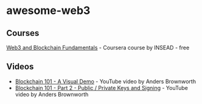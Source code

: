 # awesome-web3

## Courses

[Web3 and Blockchain Fundamentals](https://www.coursera.org/learn/web3-blockchain-fundamentals) - Coursera course by INSEAD - free

## Videos

* [Blockchain 101 - A Visual Demo](https://www.youtube.com/watch?v=_160oMzblY8) - YouTube video by Anders Brownworth
* [Blockchain 101 - Part 2 - Public / Private Keys and Signing](https://www.youtube.com/watch?v=_160oMzblY8) - YouTube video by Anders Brownworth
